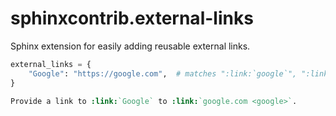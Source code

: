 # sphinxcontrib.external-links

Sphinx extension for easily adding reusable external links.

```python
external_links = {
    "Google": "https://google.com",  # matches ":link:`google`", ":link:`Google`", etc
}
```

```rst
Provide a link to :link:`Google` to :link:`google.com <google>`.
```
